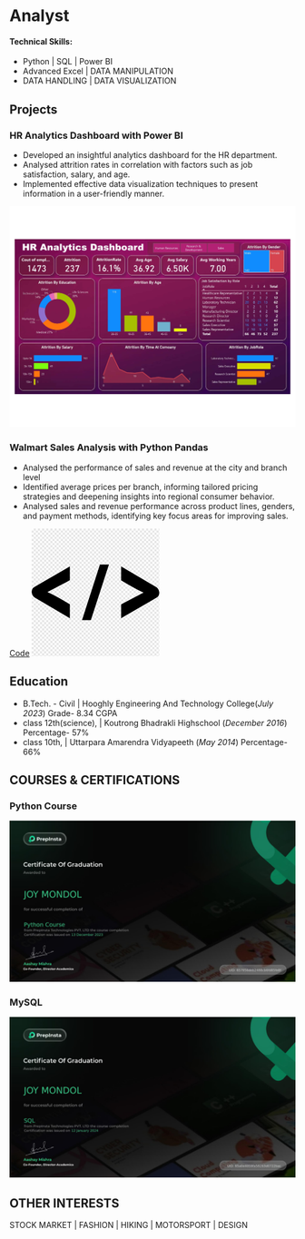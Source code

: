 # Analyst

#### Technical Skills: 
- Python | SQL | Power BI
- Advanced Excel | DATA MANIPULATION
- DATA HANDLING | DATA VISUALIZATION


## Projects
### HR Analytics Dashboard with Power BI

-	Developed an insightful analytics dashboard for the HR department.
-	 Analysed attrition rates in correlation with factors such as job satisfaction, salary, and age.
-	Implemented effective data visualization techniques to present information in a user-friendly manner.

![DashBoard](Attrition_information_page-0001.jpg)

### Walmart Sales Analysis with Python Pandas
-	Analysed the performance of sales and revenue at the city and branch level
-	Identified average prices per branch, informing tailored pricing strategies and deepening insights into regional consumer behavior.
-	Analysed sales and revenue performance across product lines, genders, and payment methods, identifying key focus areas for improving sales.

[Code](https://github.com/JoyM25/PYTHON-Code)
![Visulaization](images.png)


## Education
- B.Tech. - Civil | Hooghly Engineering And Technology College(_July 2023_) Grade- 8.34 CGPA								       		
- class 12th(science), | Koutrong Bhadrakli Highschool (_December 2016_)	Percentage- 57% 			        		
- class 10th, | Uttarpara Amarendra Vidyapeeth (_May 2014_) Percentage- 66%

## COURSES & CERTIFICATIONS
### Python Course
![CERTIFICATE](python_certificate_page-0001.jpg)
### MySQL                    
![CERTIFICATE](SQL_certificate_page-0001.jpg)
## OTHER INTERESTS
STOCK MARKET | FASHION | HIKING | MOTORSPORT | DESIGN

